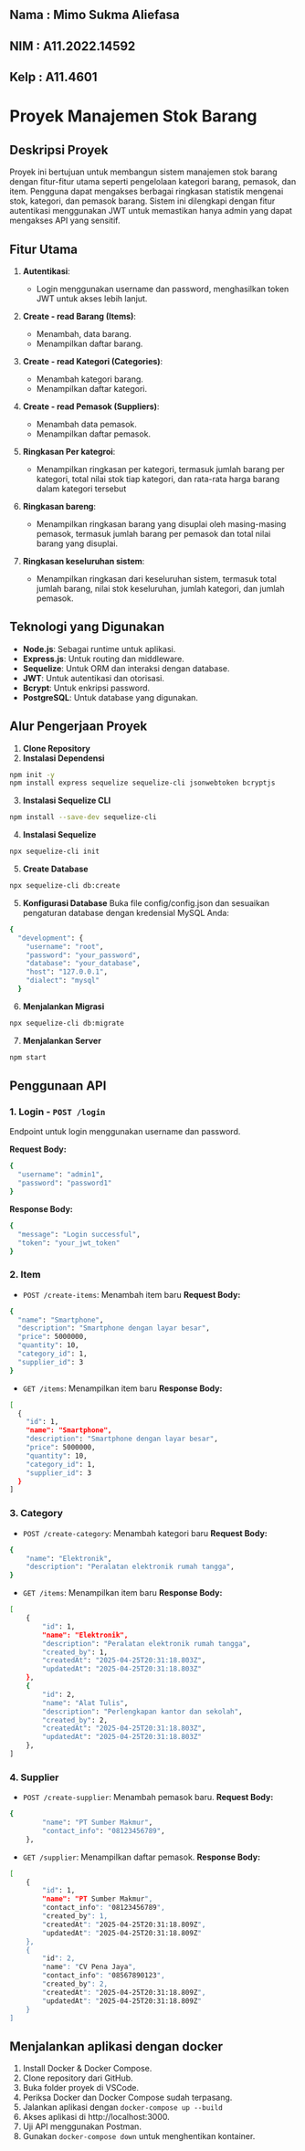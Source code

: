 ## Nama : Mimo Sukma Aliefasa
## NIM : A11.2022.14592
## Kelp : A11.4601

# Proyek Manajemen Stok Barang

## Deskripsi Proyek
Proyek ini bertujuan untuk membangun sistem manajemen stok barang dengan fitur-fitur utama seperti pengelolaan kategori barang, pemasok, dan item. Pengguna dapat mengakses berbagai ringkasan statistik mengenai stok, kategori, dan pemasok barang. Sistem ini dilengkapi dengan fitur autentikasi menggunakan JWT untuk memastikan hanya admin yang dapat mengakses API yang sensitif.

## Fitur Utama
1. **Autentikasi**:
   - Login menggunakan username dan password, menghasilkan token JWT untuk akses lebih lanjut.
   
2. **Create - read Barang (Items)**:
   - Menambah, data barang.
   - Menampilkan daftar barang.
   
3. **Create - read Kategori (Categories)**:
   - Menambah kategori barang.
   - Menampilkan daftar kategori.
   
4. **Create - read Pemasok (Suppliers)**:
   - Menambah data pemasok.
   - Menampilkan daftar pemasok.
   
5. **Ringkasan Per kategroi**:
   - Menampilkan ringkasan per kategori, termasuk jumlah barang per kategori, total
nilai stok tiap kategori, dan rata-rata harga barang dalam kategori tersebut

6. **Ringkasan bareng**:
    - Menampilkan ringkasan barang yang disuplai oleh masing-masing pemasok,
termasuk jumlah barang per pemasok dan total nilai barang yang disuplai.

7. **Ringkasan keseluruhan sistem**:
    - Menampilkan ringkasan dari keseluruhan sistem, termasuk total jumlah barang, nilai
stok keseluruhan, jumlah kategori, dan jumlah pemasok.

## Teknologi yang Digunakan
- **Node.js**: Sebagai runtime untuk aplikasi.
- **Express.js**: Untuk routing dan middleware.
- **Sequelize**: Untuk ORM dan interaksi dengan database.
- **JWT**: Untuk autentikasi dan otorisasi.
- **Bcrypt**: Untuk enkripsi password.
- **PostgreSQL**: Untuk database yang digunakan.

## Alur Pengerjaan Proyek
1. **Clone Repository**
2. **Instalasi Dependensi**
``` bash 
npm init -y
npm install express sequelize sequelize-cli jsonwebtoken bcryptjs
```
3. **Instalasi Sequelize CLI**
```bash 
npm install --save-dev sequelize-cli
```

4. **Instalasi Sequelize**
```bash
npx sequelize-cli init
```

5. **Create Database**
```bash
npx sequelize-cli db:create
```

5. **Konfigurasi Database**
Buka file config/config.json dan sesuaikan pengaturan database dengan kredensial MySQL Anda:
```bash
{
  "development": {
    "username": "root",
    "password": "your_password",
    "database": "your_database",
    "host": "127.0.0.1",
    "dialect": "mysql"
  }
```

6. **Menjalankan Migrasi**
```bash
npx sequelize-cli db:migrate
```

7. **Menjalankan Server**
```bash
npm start
```

## Penggunaan API
### 1. **Login** - `POST /login`
Endpoint untuk login menggunakan username dan password.

**Request Body:**
```bash
{
  "username": "admin1",
  "password": "password1"
}
```
**Response Body:**
```bash
{
  "message": "Login successful",
  "token": "your_jwt_token"
}
```
### 2. **Item** 
- `POST /create-items`: Menambah item baru
**Request Body:**
```bash
{
  "name": "Smartphone",
  "description": "Smartphone dengan layar besar",
  "price": 5000000,
  "quantity": 10,
  "category_id": 1,
  "supplier_id": 3
}
```
- `GET /items`: Menampilkan item baru
**Response Body:**
```bash
[
  {
    "id": 1,
    "name": "Smartphone",
    "description": "Smartphone dengan layar besar",
    "price": 5000000,
    "quantity": 10,
    "category_id": 1,
    "supplier_id": 3
  }
]
```
### 3. **Category** 
- `POST /create-category`: Menambah kategori baru
**Request Body:**
```bash
{
    "name": "Elektronik",
    "description": "Peralatan elektronik rumah tangga",
}
```
- `GET /items`: Menampilkan item baru
**Response Body:**
```bash
[
    {
        "id": 1,
        "name": "Elektronik",
        "description": "Peralatan elektronik rumah tangga",
        "created_by": 1,
        "createdAt": "2025-04-25T20:31:18.803Z",
        "updatedAt": "2025-04-25T20:31:18.803Z"
    },
    {
        "id": 2,
        "name": "Alat Tulis",
        "description": "Perlengkapan kantor dan sekolah",
        "created_by": 2,
        "createdAt": "2025-04-25T20:31:18.803Z",
        "updatedAt": "2025-04-25T20:31:18.803Z"
    },
]
```
### 4. **Supplier** 
- `POST /create-supplier`: Menambah pemasok baru.
**Request Body:**
```bash
{
        "name": "PT Sumber Makmur",
        "contact_info": "08123456789",
    },
```
- `GET /supplier`: Menampilkan daftar pemasok.
**Response Body:**
```bash
[
    {
        "id": 1,
        "name": "PT Sumber Makmur",
        "contact_info": "08123456789",
        "created_by": 1,
        "createdAt": "2025-04-25T20:31:18.809Z",
        "updatedAt": "2025-04-25T20:31:18.809Z"
    },
    {
        "id": 2,
        "name": "CV Pena Jaya",
        "contact_info": "08567890123",
        "created_by": 2,
        "createdAt": "2025-04-25T20:31:18.809Z",
        "updatedAt": "2025-04-25T20:31:18.809Z"
    }
]
```
## Menjalankan aplikasi dengan docker
1. Install Docker & Docker Compose.
2. Clone repository dari GitHub.
3. Buka folder proyek di VSCode.
4. Periksa Docker dan Docker Compose sudah terpasang.
5. Jalankan aplikasi dengan ```docker-compose up --build```
6. Akses aplikasi di http://localhost:3000.
7. Uji API menggunakan Postman.
8. Gunakan ```docker-compose down``` untuk menghentikan kontainer.

